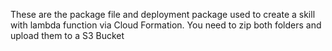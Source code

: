 These are the package file and deployment package used to create a skill with lambda function via Cloud Formation. You need to zip both folders and upload them to a S3 Bucket
